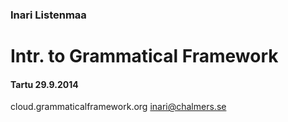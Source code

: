 ### Inari Listenmaa
# Intr. to Grammatical Framework
#### Tartu 29.9.2014

cloud.grammaticalframework.org
inari@chalmers.se
